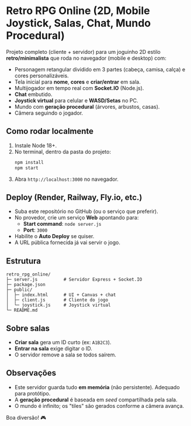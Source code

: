 
# Retro RPG Online (2D, Mobile Joystick, Salas, Chat, Mundo Procedural)

Projeto completo (cliente + servidor) para um joguinho 2D estilo **retro/minimalista** que roda no navegador (mobile e desktop) com:

- Personagem retangular dividido em 3 partes (cabeça, camisa, calça) e cores personalizáveis.
- Tela inicial para **nome**, **cores** e **criar/entrar** em sala.
- Multijogador em tempo real com **Socket.IO** (Node.js).
- **Chat** embutido.
- **Joystick virtual** para celular e **WASD/Setas** no PC.
- Mundo com **geração procedural** (árvores, arbustos, casas).
- Câmera seguindo o jogador.

## Como rodar localmente

1. Instale Node 18+.
2. No terminal, dentro da pasta do projeto:
   ```bash
   npm install
   npm start
   ```
3. Abra `http://localhost:3000` no navegador.

## Deploy (Render, Railway, Fly.io, etc.)

- Suba este repositório no GitHub (ou o serviço que preferir).
- No provedor, crie um serviço **Web** apontando para:
  - **Start command**: `node server.js`
  - **Port**: `3000`
- Habilite o **Auto Deploy** se quiser.
- A URL pública fornecida já vai servir o jogo.

## Estrutura

```
retro_rpg_online/
├─ server.js          # Servidor Express + Socket.IO
├─ package.json
├─ public/
│  ├─ index.html      # UI + Canvas + chat
│  ├─ client.js       # Cliente do jogo
│  └─ joystick.js     # Joystick virtual
└─ README.md
```

## Sobre salas

- **Criar sala** gera um ID curto (ex: `A1B2C3`).
- **Entrar na sala** exige digitar o ID.
- O servidor remove a sala se todos saírem.

## Observações

- Este servidor guarda tudo **em memória** (não persistente). Adequado para protótipo.
- A **geração procedural** é baseada em *seed* compartilhada pela sala.
- O mundo é infinito; os "tiles" são gerados conforme a câmera avança.

Boa diversão! 🎮
